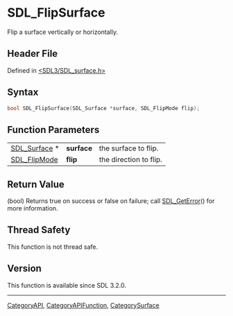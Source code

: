 # SDL_FlipSurface

Flip a surface vertically or horizontally.

## Header File

Defined in [<SDL3/SDL_surface.h>](https://github.com/libsdl-org/SDL/blob/main/include/SDL3/SDL_surface.h)

## Syntax

```c
bool SDL_FlipSurface(SDL_Surface *surface, SDL_FlipMode flip);
```

## Function Parameters

|                              |             |                        |
| ---------------------------- | ----------- | ---------------------- |
| [SDL_Surface](SDL_Surface) * | **surface** | the surface to flip.   |
| [SDL_FlipMode](SDL_FlipMode) | **flip**    | the direction to flip. |

## Return Value

(bool) Returns true on success or false on failure; call
[SDL_GetError](SDL_GetError)() for more information.

## Thread Safety

This function is not thread safe.

## Version

This function is available since SDL 3.2.0.

----
[CategoryAPI](CategoryAPI), [CategoryAPIFunction](CategoryAPIFunction), [CategorySurface](CategorySurface)

